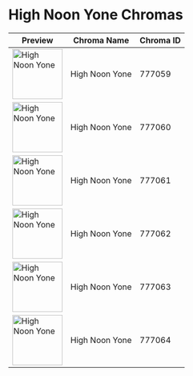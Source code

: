 # High Noon Yone Chromas

| Preview | Chroma Name | Chroma ID |
|---|---|---|
| <img src='https://raw.communitydragon.org/latest/plugins/rcp-be-lol-game-data/global/default/v1/champion-chroma-images/777/777059.png' alt='High Noon Yone' width='100'> | High Noon Yone | 777059 |
| <img src='https://raw.communitydragon.org/latest/plugins/rcp-be-lol-game-data/global/default/v1/champion-chroma-images/777/777060.png' alt='High Noon Yone' width='100'> | High Noon Yone | 777060 |
| <img src='https://raw.communitydragon.org/latest/plugins/rcp-be-lol-game-data/global/default/v1/champion-chroma-images/777/777061.png' alt='High Noon Yone' width='100'> | High Noon Yone | 777061 |
| <img src='https://raw.communitydragon.org/latest/plugins/rcp-be-lol-game-data/global/default/v1/champion-chroma-images/777/777062.png' alt='High Noon Yone' width='100'> | High Noon Yone | 777062 |
| <img src='https://raw.communitydragon.org/latest/plugins/rcp-be-lol-game-data/global/default/v1/champion-chroma-images/777/777063.png' alt='High Noon Yone' width='100'> | High Noon Yone | 777063 |
| <img src='https://raw.communitydragon.org/latest/plugins/rcp-be-lol-game-data/global/default/v1/champion-chroma-images/777/777064.png' alt='High Noon Yone' width='100'> | High Noon Yone | 777064 |
